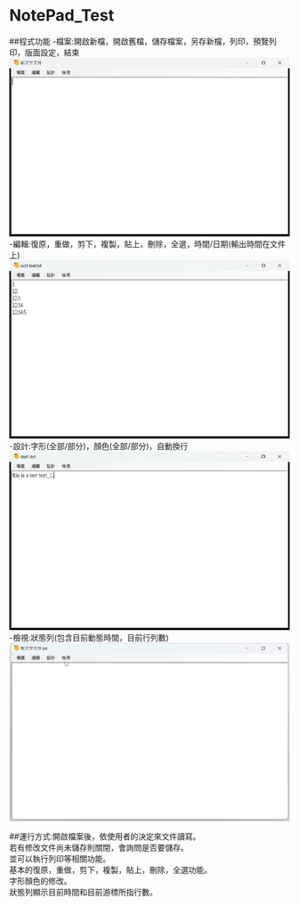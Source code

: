 # NotePad_Test

##程式功能
	-檔案:開啟新檔，開啟舊檔，儲存檔案，另存新檔，列印，預覽列印，版面設定，結束
 	![file](Demo/File_Demo.gif)<br>
 	-編輯:復原，重做，剪下，複製，貼上，刪除，全選，時間/日期(輸出時間在文件上)
    	![Edit](Demo/Edit_Demo.gif)<br>
	-設計:字形(全部/部分)，顏色(全部/部分)，自動換行
      	![Design](Demo/Design_Demo.gif)<br>
       	-檢視:狀態列(包含目前動態時間，目前行列數)
 	![Status](Demo/Status_Demo.gif)<br>

##運行方式:開啟檔案後，依使用者的決定來文件讀寫。<br>
	 若有修改文件尚未儲存則關閉，會詢問是否要儲存。<br>
	 並可以執行列印等相關功能。<br>
	 基本的復原，重做，剪下，複製，貼上，刪除，全選功能。<br>
	 字形顏色的修改。<br>
	 狀態列顯示目前時間和目前游標所指行數。<br>
